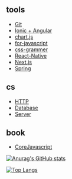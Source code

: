 ## tools
* [Git](Git.md)
* [Ionic + Angular](ionic.md)
* [chart.js](chart.js.md)
* [for-javascript](for-javascript.md)
* [css-grammer](cssGr.md)
* [React-Native](RN.md)
* [Next.js](next.js.md)
* [Spring](spring.md)

## cs
* [HTTP](/CS/http.md)
* [Database](/CS/database.md)
* [Server](/CS/Server.md)

## book
* [CoreJavascript](CoreJavascript/main.md)


[![Anurag's GitHub stats](https://github-readme-stats.vercel.app/api?username=B-gooroom)](https://github.com/anuraghazra/github-readme-stats)

[![Top Langs](https://github-readme-stats.vercel.app/api/top-langs/?username=B-gooroom&layout=compact)](https://github.com/깃허브아이디/github-readme-stats)
